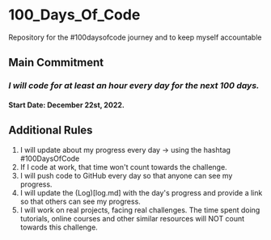 # 100_Days_Of_Code
Repository for the #100daysofcode journey and to keep myself accountable


## Main Commitment
### *I will code for at least an hour every day for the next 100 days.*

#### Start Date: December 22st, 2022.

## Additional Rules
1. I will update about my progress every day -> using the hashtag #100DaysOfCode
2. If I code at work, that time won't count towards the challenge.
3. I will push code to GitHub every day so that anyone can see my progress.
4. I will update the (Log)[log.md] with the day's progress and provide a link so that others can see my progress.
5. I will work on real projects, facing real challenges. The time spent doing tutorials, online courses and other similar resources will NOT count towards this challenge.
